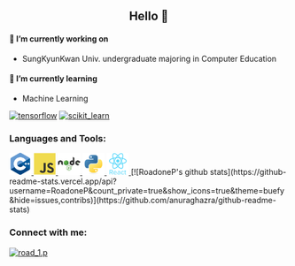 <h2 align="center">Hello 👋</h2>

#### 🔭 I’m currently working on
- SungKyunKwan Univ. undergraduate majoring in Computer Education
#### 🌱 I’m currently learning 
* Machine Learning

<p align="left"><a href="https://www.tensorflow.org" target="_blank"> <img src="https://www.vectorlogo.zone/logos/tensorflow/tensorflow-icon.svg" alt="tensorflow" width="40" height="40"/></a> 
<a href="https://scikit-learn.org/" target="_blank"> <img src="https://upload.wikimedia.org/wikipedia/commons/0/05/Scikit_learn_logo_small.svg" alt="scikit_learn" width="40" height="40"/></a> </p>

	
<h3 align="left">Languages and Tools:</h3>
<a href="https://www.w3schools.com/cpp/" target="_blank"> <img src="https://raw.githubusercontent.com/devicons/devicon/master/icons/cplusplus/cplusplus-original.svg" alt="cplusplus" width="40" height="40"/> </a>  <a href="https://developer.mozilla.org/en-US/docs/Web/JavaScript" target="_blank"> <img src="https://raw.githubusercontent.com/devicons/devicon/master/icons/javascript/javascript-original.svg" alt="javascript" width="40" height="40"/> </a> <a href="https://nodejs.org" target="_blank"> <img src="https://raw.githubusercontent.com/devicons/devicon/master/icons/nodejs/nodejs-original-wordmark.svg" alt="nodejs" width="40" height="40"/> </a> <a href="https://www.python.org" target="_blank"> <img src="https://raw.githubusercontent.com/devicons/devicon/master/icons/python/python-original.svg" alt="python" width="40" height="40"/> </a> <a href="https://reactjs.org/" target="_blank"> <img src="https://raw.githubusercontent.com/devicons/devicon/master/icons/react/react-original-wordmark.svg" alt="react" width="40" height="40"/> </a> 
 [![RoadoneP's github stats](https://github-readme-stats.vercel.app/api?username=RoadoneP&count_private=true&show_icons=true&theme=buefy&hide=issues,contribs)](https://github.com/anuraghazra/github-readme-stats)

<h3 align="left">Connect with me:</h3>
<p align="left">
<a href="https://instagram.com/road_1.p" target="blank"><img align="center" src="https://cdn.jsdelivr.net/npm/simple-icons@3.0.1/icons/instagram.svg" alt="road_1.p" height="30" width="40" /></a>
</p>

<!--
**RoadoneP/RoadoneP** is a ✨ _special_ ✨ repository because its `README.md` (this file) appears on your GitHub profile.

Here are some ideas to get you started:

- 🔭 I’m currently working on ...
- 🌱 I’m currently learning ...
- 👯 I’m looking to collaborate on ...
- 🤔 I’m looking for help with ...
- 💬 Ask me about ...
- 📫 How to reach me: ...
- 😄 Pronouns: ...
- ⚡ Fun fact: ...
-->
